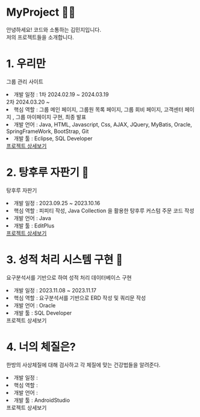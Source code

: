 # MyProject 🙋‍♀️ 
안녕하세요! 코드와 소통하는 김민지입니다. <br>
저의 프로젝트들을 소개합니다.   
# 1. 우리만
그룹 관리 사이트
<li> 개발 일정 : 1차 2024.02.19 ~ 2024.03.19 <br> 2차 2024.03.20 ~ </li>
<li> 핵심 역할 : 그룹 메인 페이지, 그룹원 목록 페이지, 그룹 회비 페이지, 고객센터 페이지 , 그룹 마이페이지 구현, 최종 발표 </li>
<li> 개발 언어 : Java, HTML, Javascript, Css, AJAX, JQuery, MyBatis, Oracle, SpringFrameWork, BootStrap, Git </li>
<li> 개발 툴 : Eclipse, SQL Developer </li>
<a href="https://github.com/mkway999/Woori-man.git">프로젝트 상세보기</a>

# 2. 탕후루 자판기 🍡
탕후루 자판기
<li> 개발 일정 : 2023.09.25 ~ 2023.10.16</li>
<li> 핵심 역할 : 피피티 작성, Java Collection 을 활용한 탕후루 커스텀 주문 코드 작성 </li>
<li> 개발 언어 : Java </li>
<li> 개발 툴 : EditPlus </li>
<a href="https://github.com/mjkim05/Java_01_semi_project.git">프로젝트 상세보기</a>

# 3. 성적 처리 시스템 구현 💯
요구분석서를 기반으로 하여 성적 처리 데이터베이스 구현
<li> 개발 일정 : 2023.11.08 ~ 2023.11.17</li>
<li> 핵심 역할 : 요구분석서를 기반으로 ERD 작성 및 쿼리문 작성 </li>
<li> 개발 언어 : Oracle </li>
<li> 개발 툴 : SQL Developer </li>
<a>프로젝트 상세보기</a>

# 4. 너의 체질은?
한방의 사상체질에 대해 검사하고 각 체질에 맞는 건강법들을 알려준다.
<li>개발 일정 : </li>
<li> 핵심 역할 :  </li>
<li> 개발 언어 :  </li>
<li> 개발 툴 : AndroidStudio </li>
<a>프로젝트 상세보기</a>
